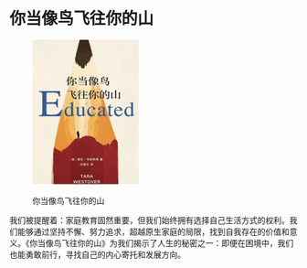 # 你当像鸟飞往你的山

<figure><img src="../.gitbook/assets/image.png" alt="" width="186"><figcaption><p>你当像鸟飞往你的山</p></figcaption></figure>

我们被提醒着：家庭教育固然重要，但我们始终拥有选择自己生活方式的权利。我们能够通过坚持不懈、努力追求，超越原生家庭的局限，找到自我存在的价值和意义。《你当像鸟飞往你的山》为我们揭示了人生的秘密之一：即便在困境中，我们也能勇敢前行，寻找自己的内心寄托和发展方向。
